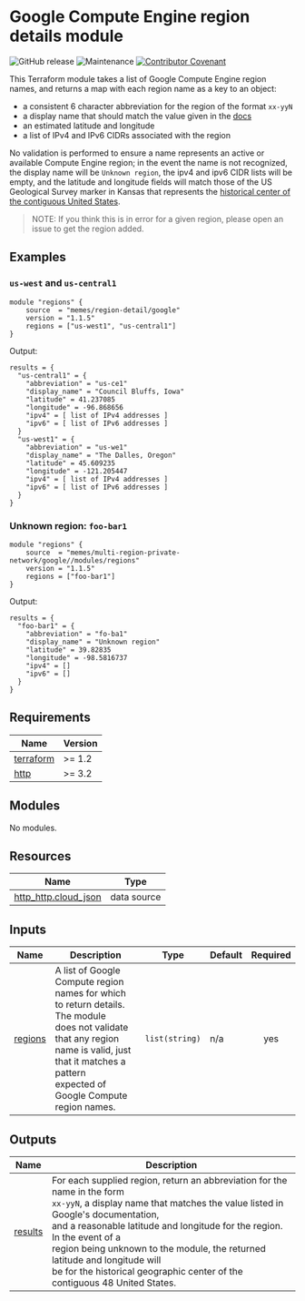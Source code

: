 # Google Compute Engine region details module

![GitHub release](https://img.shields.io/github/v/release/memes/terraform-google-region-detail?sort=semver)
![Maintenance](https://img.shields.io/maintenance/yes/2024)
[![Contributor Covenant](https://img.shields.io/badge/Contributor%20Covenant-2.1-4baaaa.svg)](CODE_OF_CONDUCT.md)

This Terraform module takes a list of Google Compute Engine region names, and
returns a map with each region name as a key to an object:

* a consistent 6 character abbreviation for the region of the format `xx-yyN`
* a display name that should match the value given in the [docs](https://cloud.google.com/compute/docs/regions-zones#available)
* an estimated latitude and longitude
* a list of IPv4 and IPv6 CIDRs associated with the region

No validation is performed to ensure a name represents an active or available Compute
Engine region; in the event the name is not recognized, the display name will be
`Unknown region`, the ipv4 and ipv6 CIDR lists will be empty, and the latitude
and longitude fields will match those of the US Geological Survey marker in Kansas
that represents the [historical center of the contiguous United States].

> NOTE: If you think this is in error for a given region, please open an issue
to get the region added.

## Examples

### `us-west` and `us-central1`

```hcl
module "regions" {
    source  = "memes/region-detail/google"
    version = "1.1.5"
    regions = ["us-west1", "us-central1"]
}
```

Output:

```hcl
results = {
  "us-central1" = {
    "abbreviation" = "us-ce1"
    "display_name" = "Council Bluffs, Iowa"
    "latitude" = 41.237085
    "longitude" = -96.868656
    "ipv4" = [ list of IPv4 addresses ]
    "ipv6" = [ list of IPv6 addresses ]
  }
  "us-west1" = {
    "abbreviation" = "us-we1"
    "display_name" = "The Dalles, Oregon"
    "latitude" = 45.609235
    "longitude" = -121.205447
    "ipv4" = [ list of IPv4 addresses ]
    "ipv6" = [ list of IPv6 addresses ]
  }
}
```

### Unknown region: `foo-bar1`

```hcl
module "regions" {
    source  = "memes/multi-region-private-network/google//modules/regions"
    version = "1.1.5"
    regions = ["foo-bar1"]
}
```

Output:

```hcl
results = {
  "foo-bar1" = {
    "abbreviation" = "fo-ba1"
    "display_name" = "Unknown region"
    "latitude" = 39.82835
    "longitude" = -98.5816737
    "ipv4" = []
    "ipv6" = []
  }
}
```

<!-- markdownlint-disable MD033 MD034-->
<!-- BEGINNING OF PRE-COMMIT-TERRAFORM DOCS HOOK -->
## Requirements

| Name | Version |
|------|---------|
| <a name="requirement_terraform"></a> [terraform](#requirement\_terraform) | >= 1.2 |
| <a name="requirement_http"></a> [http](#requirement\_http) | >= 3.2 |

## Modules

No modules.

## Resources

| Name | Type |
|------|------|
| [http_http.cloud_json](https://registry.terraform.io/providers/hashicorp/http/latest/docs/data-sources/http) | data source |

## Inputs

| Name | Description | Type | Default | Required |
|------|-------------|------|---------|:--------:|
| <a name="input_regions"></a> [regions](#input\_regions) | A list of Google Compute region names for which to return details. The module<br>does not validate that any region name is valid, just that it matches a pattern<br>expected of Google Compute region names. | `list(string)` | n/a | yes |

## Outputs

| Name | Description |
|------|-------------|
| <a name="output_results"></a> [results](#output\_results) | For each supplied region, return an abbreviation for the name in the form<br>`xx-yyN`, a display name that matches the value listed in Google's documentation,<br>and a reasonable latitude and longitude for the region. In the event of a<br>region being unknown to the module, the returned latitude and longitude will<br>be for the historical geographic center of the contiguous 48 United States. |
<!-- END OF PRE-COMMIT-TERRAFORM DOCS HOOK -->
<!-- markdownlint-enable MD033 MD034 -->

[historical center of the contiguous United States]: https://www.google.com/maps/place/The+Geographic+Center+of+the+United+States/@39.8283459,-98.5816684,17z
